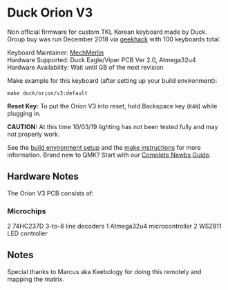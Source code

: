 # Duck Orion V3

Non official firmware for custom TKL Korean keyboard made by Duck.  
Group buy was run December 2018 via [geekhack](https://geekhack.org/index.php?topic=98581.0) with 100 keyboards total. 

Keyboard Maintainer: [MechMerlin](https://github.com/mechmerlin)  
Hardware Supported: Duck Eagle/Viper PCB Ver 2.0, Atmega32u4  
Hardware Availability: Wait until GB of the next revision

Make example for this keyboard (after setting up your build environment):

    make duck/orion/v3:default

**Reset Key:** To put the Orion V3 into reset, hold Backspace key (`K4N`) while plugging in. 

**CAUTION:** At this time 10/03/19 lighting has not been tested fully and may not properly work. 

See the [build environment setup](https://docs.qmk.fm/#/getting_started_build_tools) and the [make instructions](https://docs.qmk.fm/#/getting_started_make_guide) for more information. Brand new to QMK? Start with our [Complete Newbs Guide](https://docs.qmk.fm/#/newbs).

## Hardware Notes

The Orion V3 PCB consists of:

### Microchips
2 74HC237D 3-to-8 line decoders
1 Atmega32u4 microcontroller
2 WS2811 LED controller

## Notes
Special thanks to Marcus aka Keebology for doing this remotely and mapping the matrix. 